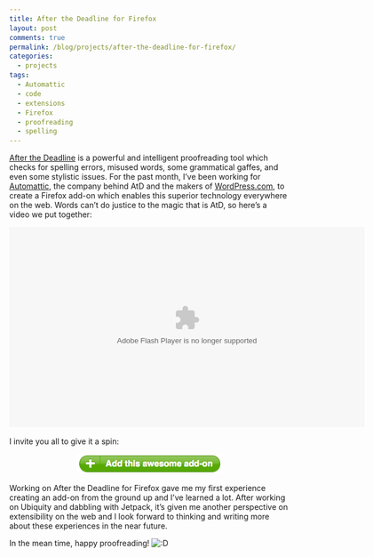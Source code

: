 ```yaml
---
title: After the Deadline for Firefox
layout: post
comments: true
permalink: /blog/projects/after-the-deadline-for-firefox/
categories:
  - projects
tags:
  - Automattic
  - code
  - extensions
  - Firefox
  - proofreading
  - spelling
---
```

[After the Deadline][1] is a powerful and intelligent proofreading tool which checks for spelling errors, misused words, some grammatical gaffes, and even some stylistic issues. For the past month, I&#8217;ve been working for [Automattic][2], the company behind AtD and the makers of [WordPress.com][3], to create a Firefox add-on which enables this superior technology everywhere on the web. Words can&#8217;t do justice to the magic that is AtD, so here&#8217;s a video we put together:

<embed src="http://v.wordpress.com/wp-content/plugins/video/flvplayer.swf?ver=1.15" type="application/x-shockwave-flash" width="640" height="360" allowscriptaccess="always" allowfullscreen="true" flashvars="guid=n3dZCS7D&width=640&height=360&qc_publisherId=p-18-mFEk4J448M" title="Firefox: Check Spelling, Style, and Grammar">
</embed>

I invite you all to give it a spin:

<p style='text-align:center'>
  <a title="Add After the Deadline to Firefox" class="button positive significant" href="https://addons.mozilla.org/downloads/latest/58947/addon-58947-latest.xpi?src=external-mitcho"><img src="/static/uploads/2010/02/add-add-on.png" alt="add-add-on.png" border="0" width="263" height="36" /></a>
</p>

Working on After the Deadline for Firefox gave me my first experience creating an add-on from the ground up and I&#8217;ve learned a lot. After working on Ubiquity and dabbling with Jetpack, it&#8217;s given me another perspective on extensibility on the web and I look forward to thinking and writing more about these experiences in the near future.

In the mean time, happy proofreading! <img src="http://mitcho.com/blog/wp-includes/images/smilies/icon_biggrin.gif" alt=":D" class="wp-smiley" />

 [1]: http://afterthedeadline.com
 [2]: http://automattic.com
 [3]: http://wordpress.com